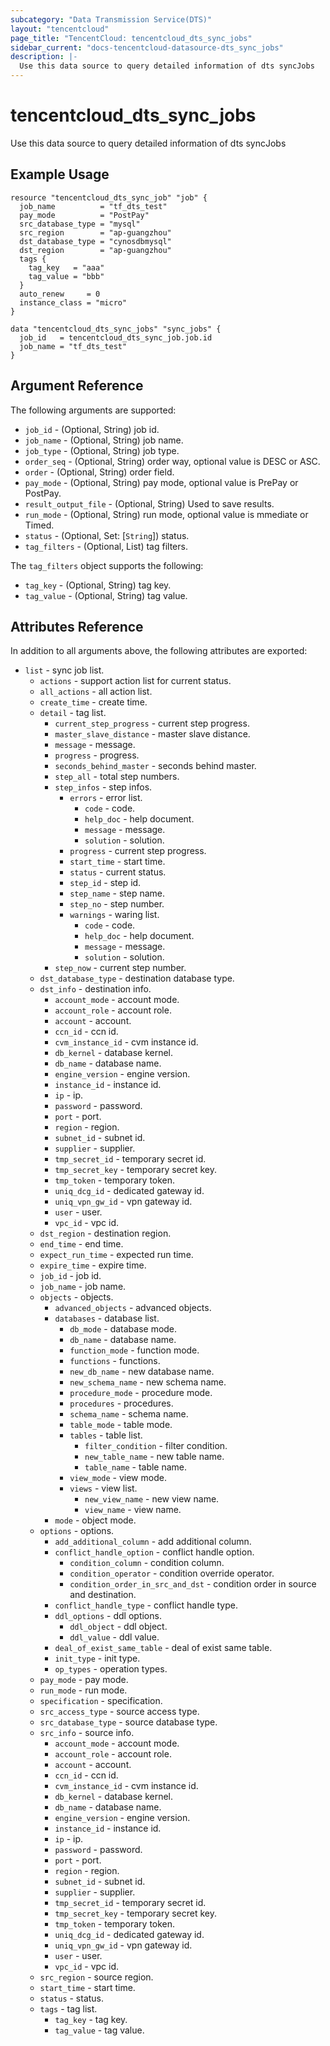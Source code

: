 ```yaml
---
subcategory: "Data Transmission Service(DTS)"
layout: "tencentcloud"
page_title: "TencentCloud: tencentcloud_dts_sync_jobs"
sidebar_current: "docs-tencentcloud-datasource-dts_sync_jobs"
description: |-
  Use this data source to query detailed information of dts syncJobs
---
```


# tencentcloud_dts_sync_jobs

Use this data source to query detailed information of dts syncJobs

## Example Usage

```hcl
resource "tencentcloud_dts_sync_job" "job" {
  job_name          = "tf_dts_test"
  pay_mode          = "PostPay"
  src_database_type = "mysql"
  src_region        = "ap-guangzhou"
  dst_database_type = "cynosdbmysql"
  dst_region        = "ap-guangzhou"
  tags {
    tag_key   = "aaa"
    tag_value = "bbb"
  }
  auto_renew     = 0
  instance_class = "micro"
}

data "tencentcloud_dts_sync_jobs" "sync_jobs" {
  job_id   = tencentcloud_dts_sync_job.job.id
  job_name = "tf_dts_test"
}
```

## Argument Reference

The following arguments are supported:

* `job_id` - (Optional, String) job id.
* `job_name` - (Optional, String) job name.
* `job_type` - (Optional, String) job type.
* `order_seq` - (Optional, String) order way, optional value is DESC or ASC.
* `order` - (Optional, String) order field.
* `pay_mode` - (Optional, String) pay mode, optional value is PrePay or PostPay.
* `result_output_file` - (Optional, String) Used to save results.
* `run_mode` - (Optional, String) run mode, optional value is mmediate or Timed.
* `status` - (Optional, Set: [`String`]) status.
* `tag_filters` - (Optional, List) tag filters.

The `tag_filters` object supports the following:

* `tag_key` - (Optional, String) tag key.
* `tag_value` - (Optional, String) tag value.

## Attributes Reference

In addition to all arguments above, the following attributes are exported:

* `list` - sync job list.
  * `actions` - support action list for current status.
  * `all_actions` - all action list.
  * `create_time` - create time.
  * `detail` - tag list.
    * `current_step_progress` - current step progress.
    * `master_slave_distance` - master slave distance.
    * `message` - message.
    * `progress` - progress.
    * `seconds_behind_master` - seconds behind master.
    * `step_all` - total step numbers.
    * `step_infos` - step infos.
      * `errors` - error list.
        * `code` - code.
        * `help_doc` - help document.
        * `message` - message.
        * `solution` - solution.
      * `progress` - current step progress.
      * `start_time` - start time.
      * `status` - current status.
      * `step_id` - step id.
      * `step_name` - step name.
      * `step_no` - step number.
      * `warnings` - waring list.
        * `code` - code.
        * `help_doc` - help document.
        * `message` - message.
        * `solution` - solution.
    * `step_now` - current step number.
  * `dst_database_type` - destination database type.
  * `dst_info` - destination info.
    * `account_mode` - account mode.
    * `account_role` - account role.
    * `account` - account.
    * `ccn_id` - ccn id.
    * `cvm_instance_id` - cvm instance id.
    * `db_kernel` - database kernel.
    * `db_name` - database name.
    * `engine_version` - engine version.
    * `instance_id` - instance id.
    * `ip` - ip.
    * `password` - password.
    * `port` - port.
    * `region` - region.
    * `subnet_id` - subnet id.
    * `supplier` - supplier.
    * `tmp_secret_id` - temporary secret id.
    * `tmp_secret_key` - temporary secret key.
    * `tmp_token` - temporary token.
    * `uniq_dcg_id` - dedicated gateway id.
    * `uniq_vpn_gw_id` - vpn gateway id.
    * `user` - user.
    * `vpc_id` - vpc id.
  * `dst_region` - destination region.
  * `end_time` - end time.
  * `expect_run_time` - expected run time.
  * `expire_time` - expire time.
  * `job_id` - job id.
  * `job_name` - job name.
  * `objects` - objects.
    * `advanced_objects` - advanced objects.
    * `databases` - database list.
      * `db_mode` - database mode.
      * `db_name` - database name.
      * `function_mode` - function mode.
      * `functions` - functions.
      * `new_db_name` - new database name.
      * `new_schema_name` - new schema name.
      * `procedure_mode` - procedure mode.
      * `procedures` - procedures.
      * `schema_name` - schema name.
      * `table_mode` - table mode.
      * `tables` - table list.
        * `filter_condition` - filter condition.
        * `new_table_name` - new table name.
        * `table_name` - table name.
      * `view_mode` - view mode.
      * `views` - view list.
        * `new_view_name` - new view name.
        * `view_name` - view name.
    * `mode` - object mode.
  * `options` - options.
    * `add_additional_column` - add additional column.
    * `conflict_handle_option` - conflict handle option.
      * `condition_column` - condition column.
      * `condition_operator` - condition override operator.
      * `condition_order_in_src_and_dst` - condition order in source and destination.
    * `conflict_handle_type` - conflict handle type.
    * `ddl_options` - ddl options.
      * `ddl_object` - ddl object.
      * `ddl_value` - ddl value.
    * `deal_of_exist_same_table` - deal of exist same table.
    * `init_type` - init type.
    * `op_types` - operation types.
  * `pay_mode` - pay mode.
  * `run_mode` - run mode.
  * `specification` - specification.
  * `src_access_type` - source access type.
  * `src_database_type` - source database type.
  * `src_info` - source info.
    * `account_mode` - account mode.
    * `account_role` - account role.
    * `account` - account.
    * `ccn_id` - ccn id.
    * `cvm_instance_id` - cvm instance id.
    * `db_kernel` - database kernel.
    * `db_name` - database name.
    * `engine_version` - engine version.
    * `instance_id` - instance id.
    * `ip` - ip.
    * `password` - password.
    * `port` - port.
    * `region` - region.
    * `subnet_id` - subnet id.
    * `supplier` - supplier.
    * `tmp_secret_id` - temporary secret id.
    * `tmp_secret_key` - temporary secret key.
    * `tmp_token` - temporary token.
    * `uniq_dcg_id` - dedicated gateway id.
    * `uniq_vpn_gw_id` - vpn gateway id.
    * `user` - user.
    * `vpc_id` - vpc id.
  * `src_region` - source region.
  * `start_time` - start time.
  * `status` - status.
  * `tags` - tag list.
    * `tag_key` - tag key.
    * `tag_value` - tag value.


